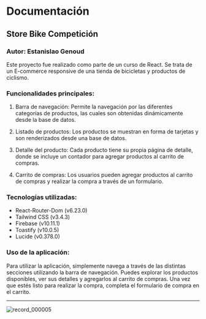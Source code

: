 # Documentación
## Store Bike Competición
### Autor: Estanislao Genoud

Este proyecto fue realizado como parte de un curso de React. Se trata de un E-commerce responsive de una tienda de bicicletas y productos de ciclismo.

### Funcionalidades principales:
1. Barra de navegación: Permite la navegación por las diferentes categorías de productos, las cuales son obtenidas dinámicamente desde la base de datos.

1. Listado de productos: Los productos se muestran en forma de tarjetas y son renderizados desde una base de datos.

1. Detalle del producto: Cada producto tiene su propia página de detalle, donde se incluye un contador para agregar productos al carrito de compras.

1. Carrito de compras: Los usuarios pueden agregar productos al carrito de compras y realizar la compra a través de un formulario.

### Tecnologías utilizadas:
- React-Router-Dom (v6.23.0)
- Tailwind CSS (v3.4.3)
- Firebase (v10.11.1)
- Toastify (v10.0.5)
- Lucide (v0.378.0)
### Uso de la aplicación:
 Para utilizar la aplicación, simplemente navega a través de las distintas secciones utilizando la barra de navegación. Puedes explorar los productos disponibles, ver sus detalles y agregarlos al carrito de compras. Una vez que estés listo para realizar la compra, completa el formulario de compra en el carrito.


------------------
![record_000005](https://github.com/EstanislaoGenoud/ProyectoFinalReactGenoud/assets/150087767/1a7626b3-ebfb-456e-bab6-0b6c4218afac)
